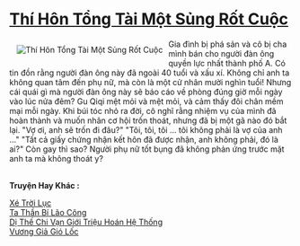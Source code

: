 <a href="https://truyentiki.com/thi-hon-tong-tai-mot-sung-rot-cuoc.31870/" title="Thí Hôn Tổng Tài Một Sủng Rốt Cuộc"><h1>Thí Hôn Tổng Tài Một Sủng Rốt Cuộc</h1></a><div style="display:table"><img align="right" style="float: left; padding: 10px;" src="https://truyentiki.com/a/img/str/src/31870.jpg" alt="Thí Hôn Tổng Tài Một Sủng Rốt Cuộc">Gia đình bị phá sản và cô bị cha mình bán cho người đàn ông quyền lực nhất thành phố A. Có tin đồn rằng người đàn ông này đã ngoài 40 tuổi và xấu xí. Không chỉ anh ta không quan tâm đến phụ nữ, mà còn là một cử nhân mười nghìn tuổi! Nhưng cái quái gì mà người đàn ông này sẽ báo cáo về phòng đúng giờ mỗi ngày vào lúc nửa đêm? Gu Qiqi mệt mỏi và mệt mỏi, và cảm thấy đôi chân mềm mại mỗi ngày. Khi búi tóc nhỏ ra đời, cô nghĩ rằng nhiệm vụ của mình đã hoàn thành và muốn nhân cơ hội trốn thoát, nhưng đã bị một gã nào đó bắt lại. "Vợ ơi, anh sẽ trốn đi đâu?" "Tôi, tôi, tôi ... tôi không phải là vợ của anh ..." "Tất cả giấy chứng nhận kết hôn đã được nhận, anh không phải, đó là ai?" Còn gay thì sao? Người phụ nữ tốt bụng đã không phản ứng trước mặt anh ta mà không thoát y?</div><p><br><b>Truyện Hay Khác :</b></p><a href="https://truyentiki.com/xe-troi-luc.31869/" alt="Xé Trời Lục">Xé Trời Lục</a><br/><a href="https://github.com/nownovels/topcv/tree/master/truyenhay/31960/README.md" alt="Ta Thần Bí Lão Công">Ta Thần Bí Lão Công</a><br/><a href="https://github.com/nownovels/topcv/tree/master/truyenhay/31812/README.md" alt="Dị Thế Chi Vạn Giới Triệu Hoán Hệ Thống">Dị Thế Chi Vạn Giới Triệu Hoán Hệ Thống</a><br/><a href="https://github.com/nownovels/top500/tree/master/truyenhay/33497/" alt="Vương Giả Gió Lốc">Vương Giả Gió Lốc</a><br/>